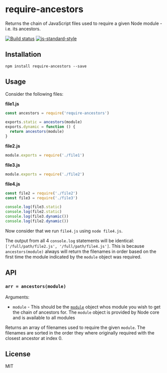 # require-ancestors

Returns the chain of JavaScript files used to require a given Node
module - i.e. its ancestors.

[![Build status](https://travis-ci.org/watson/require-ancestors.svg?branch=master)](https://travis-ci.org/watson/require-ancestors)
[![js-standard-style](https://img.shields.io/badge/code%20style-standard-brightgreen.svg?style=flat)](https://github.com/feross/standard)

## Installation

```
npm install require-ancestors --save
```

## Usage

Consider the following files:

**file1.js**

```js
const ancestors = require('require-ancestors')

exports.static = ancestors(module)
exports.dynamic = function () {
  return ancestors(module)
}
```

**file2.js**

```js
module.exports = require('./file1')
```

**file3.js**

```js
module.exports = require('./file2')
```

**file4.js**

```js
const file2 = require('./file2')
const file3 = require('./file3')

console.log(file3.static)
console.log(file2.static)
console.log(file3.dynamic())
console.log(file2.dynamic())
```

Now consider that we run `file4.js` using `node file4.js`.

The output from all 4 `console.log` statements will be identical:
`['/full/path/file2.js', '/full/path/file4.js']`. This is because
`ancestors(module)` always will return the filenames in order based on
the first time the module indicated by the `module` object was required.

## API

### `arr = ancestors(module)`

Arguments:

- `module` - This should be the
  [`module`](https://nodejs.org/api/modules.html#modules_module) object
  whos module you wish to get the chain of ancestors for. The `module`
  object is provided by Node core and is available to all modules

Returns an array of filenames used to require the given `module`. The
filenames are sorted in the order they where originally required with
the closest ancestor at index 0.

## License

MIT
